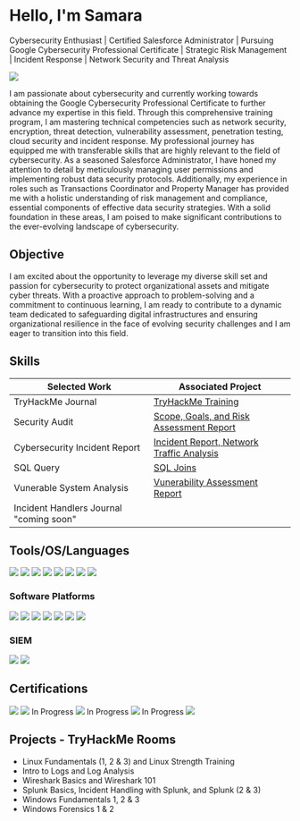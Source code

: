 # Hello, I'm Samara
Cybersecurity Enthusiast | Certified Salesforce Administrator | Pursuing Google Cybersecurity Professional Certificate | Strategic Risk Management | Incident Response | Network Security and Threat Analysis

<a href="https://www.linkedin.com/in/samara-israel/)"><img src="https://img.shields.io/badge/-LinkedIn-0072b1?&style=for-the-badge&logo=linkedin&logoColor=white" /></a>

I am passionate about cybersecurity and currently working towards obtaining the Google Cybersecurity Professional Certificate to further advance my expertise in this field. Through this comprehensive training program, I am mastering technical competencies such as network security, encryption, threat detection, vulnerability assessment, penetration testing, cloud security and incident response. My professional journey has equipped me with transferable skills that are highly relevant to the field of cybersecurity. As a seasoned Salesforce Administrator, I have honed my attention to detail by meticulously managing user permissions and implementing robust data security protocols. Additionally, my experience in roles such as Transactions Coordinator and Property Manager has provided me with a holistic understanding of risk management and compliance, essential components of effective data security strategies. With a solid foundation in these areas, I am poised to make significant contributions to the ever-evolving landscape of cybersecurity.

## Objective

I am excited about the opportunity to leverage my diverse skill set and passion for cybersecurity to protect organizational assets and mitigate cyber threats. With a proactive approach to problem-solving and a commitment to continuous learning, I am ready to contribute to a dynamic team dedicated to safeguarding digital infrastructures and ensuring organizational resilience in the face of evolving security challenges and I am eager to transition into this field.

## Skills

| Selected Work                                 | Associated Project         |
|-----------------------------------------------|----------------------------|
| TryHackMe Journal                             | <a href="https://docs.google.com/document/d/1_fKD65ZAcWoM25m2-ugaxG-Ob0SA3tFBwzoLil8ClHk/edit?usp=sharing">TryHackMe Training|
| Security Audit                                | <a href="https://docs.google.com/document/d/1BEzoRU9TNfVNE4zofeui2cjJQXUTQw7hxHaae3nDOIU/edit?usp=sharing">Scope, Goals, and Risk Assessment Report
| Cybersecurity Incident Report                 | <a href="https://docs.google.com/document/d/1o4_dLLnXr0lsSBa3VvsFbzvw0Mdfw9r3JvGCD39SXNM/edit?usp=sharing">Incident Report, <a href="https://docs.google.com/document/d/1duazimBh01ZRFDRUb093mHquAgpRP3Rt6_75iUAg2Bw/edit?usp=sharing">Network Traffic Analysis                                                                         
| SQL Query                                     | <a href="https://www.coursera.org/account/accomplishments/verify/GZX7YCHKHUVL">SQL Joins
| Vunerable System Analysis                     | <a href="https://docs.google.com/document/d/1guzct_0yWP2Zg39Py97qIiwUlbKZ_HnZBXMDNs8q-nY/edit?usp=sharing">Vunerability Assessment Report
| Incident Handlers Journal "coming soon"       | 

## Tools/OS/Languages

<div>
    <img src="https://img.shields.io/badge/-Wireshark-1679A7?&style=for-the-badge&logo=Wireshark&logoColor=white" />
    <img src="https://img.shields.io/badge/-Suricata-EF3B2D?&style=for-the-badge&logo=Suricata&logoColor=white" />
    <img src="https://img.shields.io/badge/-tcpdump-007EC6?&style=for-the-badge&logoColor=white" />
    <img src="https://img.shields.io/badge/-Linux-FCC624?&style=for-the-badge&logo=Linux&logoColor=black" />
    <img src="https://img.shields.io/badge/-Windows-0078D6?&style=for-the-badge&logo=Windows&logoColor=white" />
    <img src="https://img.shields.io/badge/-macOS-000000?&style=for-the-badge&logo=Apple&logoColor=white" />
    <img src="https://img.shields.io/badge/-SQL-CC2927?&style=for-the-badge&logo=Oracle&logoColor=white" />
    <img src="https://img.shields.io/badge/-Python-3776AB?&style=for-the-badge&logo=Python&logoColor=white" />
    

### Software Platforms
<div>
    <img src="https://img.shields.io/badge/-Google_Workspace-4285F4?&style=for-the-badge&logo=Google&logoColor=white" />
    <img src="https://img.shields.io/badge/-Slack-4A154B?&style=for-the-badge&logo=Slack&logoColor=white" />
    <img src="https://img.shields.io/badge/-Azure-0089D6?&style=for-the-badge&logo=MicrosoftAzure&logoColor=white" />
    <img src="https://img.shields.io/badge/-Salesforce-00A1E0?&style=for-the-badge&logo=Salesforce&logoColor=white" />
    <img src="https://img.shields.io/badge/-DocuSign-FFCC22?&style=for-the-badge&logo=DocuSign&logoColor=black" />
    <img src="https://img.shields.io/badge/-Zendesk-03363D?&style=for-the-badge&logo=Zendesk&logoColor=white" />
    <img src="https://img.shields.io/badge/-ChatGPT-0084FF?&style=for-the-badge&logo=ChatGPT&logoColor=white" />

</div>

### SIEM
<div>
    <img src="https://img.shields.io/badge/-Google_Chronicle-4285F4?&style=for-the-badge&logo=Google&logoColor=white" />
    <img src="https://img.shields.io/badge/-Splunk-000000?&style=for-the-badge&logo=Splunk&logoColor=white" />

</div>

## Certifications
<div>
<img src="https://img.shields.io/badge/-Google_Cybersecurity_Professional_Certificate-4285F4?&style=for-the-badge&logo=Google&logoColor=white" /> 
<img src="https://img.shields.io/badge/-Security%2B-FF0000?&style=for-the-badge&logo=CompTIA&logoColor=white" /> In Progress
<img src="https://img.shields.io/badge/-Network%2B-007ACC?&style=for-the-badge&logo=CompTIA&logoColor=white" /> In Progress
<img src="https://img.shields.io/badge/-A%2B-4D4D4D?&style=for-the-badge&logo=CompTIA&logoColor=white" /> In Progress
<img src="https://img.shields.io/badge/-Salesforce_Administrator_Certificate-00A1E0?&style=for-the-badge&logo=Salesforce&logoColor=white" />
</div>

## Projects - TryHackMe Rooms
- Linux Fundamentals (1, 2 & 3) and Linux Strength Training
- Intro to Logs and Log Analysis
- Wireshark Basics and Wireshark 101
- Splunk Basics, Incident Handling with Splunk, and Splunk (2 & 3)
- Windows Fundamentals 1, 2 & 3
- Windows Forensics 1 & 2

